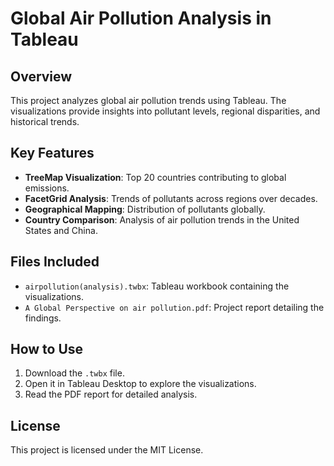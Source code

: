 # Global Air Pollution Analysis in Tableau

## Overview
This project analyzes global air pollution trends using Tableau. The visualizations provide insights into pollutant levels, regional disparities, and historical trends.

## Key Features
- **TreeMap Visualization**: Top 20 countries contributing to global emissions.
- **FacetGrid Analysis**: Trends of pollutants across regions over decades.
- **Geographical Mapping**: Distribution of pollutants globally.
- **Country Comparison**: Analysis of air pollution trends in the United States and China.

## Files Included
- `airpollution(analysis).twbx`: Tableau workbook containing the visualizations.
- `A Global Perspective on air pollution.pdf`: Project report detailing the findings.

## How to Use
1. Download the `.twbx` file.
2. Open it in Tableau Desktop to explore the visualizations.
3. Read the PDF report for detailed analysis.

## License
This project is licensed under the MIT License.
